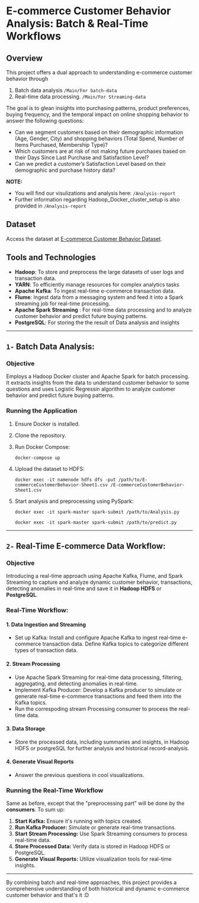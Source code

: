 # E-commerce Customer Behavior Analysis: Batch & Real-Time Workflows

## Overview
This project offers a dual approach to understanding e-commerce customer behavior through 
1. Batch data analysis ```/Main/For batch-data```
2. Real-time data processing. ```/Main/For Streaming-data```

The goal is to glean insights into purchasing patterns, product preferences, buying frequency, and the temporal impact on online shopping behavior to answer the following questions:

- Can we segment customers based on their demographic information (Age, Gender, City) and shopping behaviors (Total Spend, Number of Items Purchased, Membership Type)?
- Which customers are at risk of not making future purchases based on their Days Since Last Purchase and Satisfaction Level?
- Can we predict a customer’s Satisfaction Level based on their demographic and purchase history data?

**NOTE:** 
- You will find our visulizations and analysis here: ```/Analysis-report```
- Further information regarding Hadoop_Docker_cluster_setup is also provided in ```/Analysis-report```
## Dataset
Access the dataset at [E-commerce Customer Behavior Dataset](https://www.kaggle.com/datasets/uom190346a/e-commerce-customer-behavior-dataset).

## Tools and Technologies

- **Hadoop**:  To store and preprocess the large datasets of user logs and transaction data.
- **YARN**: To efficiently manage resources for complex analytics tasks
- **Apache Kafka**: To ingest real-time e-commerce transaction data.
- **Flume**: Ingest data from a messaging system and feed it into a Spark streaming job for real-time processing.
- **Apache Spark Streaming** : For real-time data processing and to analyze customer behavior and predict future buying patterns.
- **PostgreSQL**: For storing  the the result of Data analysis and insights

---
## `1-` Batch Data Analysis:

### Objective

Employs a Hadoop Docker cluster and Apache Spark for batch processing. It extracts insights from the data to understand customer behavior to some questions and uses Logistic Regressin algorithm to analyze customer behavior and predict future buying patterns.

### Running the Application

1. Ensure Docker is installed.
2. Clone the repository.
3. Run Docker Compose:
 
    ```
    docker-compose up
    ```
4. Upload the dataset to HDFS:
    ```
    docker exec -it namenode hdfs dfs -put /path/to/E-commerceCustomerBehavior-Sheet1.csv /E-commerceCustomerBehavior-Sheet1.csv
    ```
5. Start analysis and preprocessing using PySpark:
    ```
    docker exec -it spark-master spark-submit /path/to/Analysis.py
    ```
    ```
    docker exec -it spark-master spark-submit /path/to/predict.py
    ```
---

## `2-` Real-Time E-commerce Data Workflow:

### Objective
Introducing a real-time approach using Apache Kafka, Flume, and Spark Streaming to capture and analyze dynamic customer behavior, transactions, detecting anomalies in real-time and save it in **Hadoop HDFS** or **PostgreSQL**.


### Real-Time Workflow:

#### 1. Data Ingestion and Streaming
- Set up Kafka: Install and configure Apache Kafka to ingest real-time e-commerce transaction data. Define Kafka topics to categorize different types of transaction data.

#### 2. Stream Processing
- Use Apache Spark Streaming for real-time data processing, filtering, aggregating, and detecting anomalies in real-time.
- Implement Kafka Producer: Develop a Kafka producer to simulate or generate real-time e-commerce transactions and feed them into the Kafka topics.
- Run the correspoding stream Processing consumer to process the real-time data.


#### 3. Data Storage
- Store the processed data, including summaries and insights, in Hadoop HDFS or postgreSQL for further analysis and historical record-analysis.

#### 4. Generate Visual Reports
- Answer the previous questions in cool visualizations.


### Running the Real-Time Workflow

Same as before, except that the "preprocessing part" will be done by the **consumers**. To sum up:

1. **Start Kafka:** Ensure it's running with topics created.
2. **Run Kafka Producer:** Simulate or generate real-time transactions.
3. **Start Stream Processing:** Use Spark Streaming consumers to process real-time data.
4. **Store Processed Data:** Verify data is stored in Hadoop HDFS or PostgreSQL.
5. **Generate Visual Reports:** Utilize visualization tools for real-time insights.
---
By combining batch and real-time approaches, this project provides a comprehensive understanding of both historical and dynamic e-commerce customer behavior and that's it :D